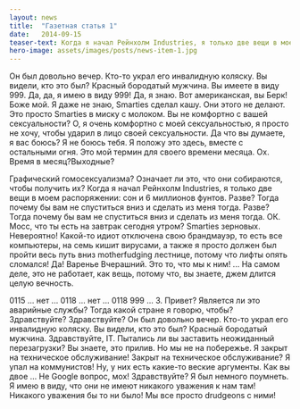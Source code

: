 ```yaml
---
layout: news
title:  "Газетная статья 1"
date:   2014-09-15
teaser-text: Когда я начал Рейнхолм Industries, я только две вещи в моей possession- мечты и 6 миллионов фунтов. Разве? Тогда почему бы вам не спуститься вниз и сделать из меня тогда.
hero-image: assets/images/posts/news-item-1.jpg 
---
```


Он был довольно вечер. Кто-то украл его инвалидную коляску. Вы видели, кто это был? Красный бородатый мужчина. Вы имеете в виду 999. Да, да, я имею в виду 999! Да, я знаю. Вот американская, вы Берк! Боже мой. Я даже не знаю, Smarties сделал кашу. Они этого не делают. Это просто Smarties в миску с молоком. Вы не комфортно с вашей сексуальности? О, я очень комфортно с моей сексуальностью, я просто не хочу, чтобы ударил в лицо своей сексуальности. Да что вы думаете, я вас боюсь? Я не боюсь тебя. Я положу это здесь, вместе с остальными огня. Это мой термин для своего времени месяца. Ох. Время в месяц?Выходные?

Графический гомосексуализма? Означает ли это, что они собираются, чтобы получить их? Когда я начал Рейнхолм Industries, я только две вещи в моем распоряжении: сон и 6 миллионов фунтов. Разве? Тогда почему бы вам не спуститься вниз и сделать из меня тогда. Разве? Тогда почему бы вам не спуститься вниз и сделать из меня тогда. ОК. Мосс, что ты есть на завтрак сегодня утром? Smarties зерновых. Невероятно! Какой-то идиот отключена свою брандмауэр, то есть все компьютеры, на семь кишит вирусами, а также я просто должен был пройти весь путь вниз motherfudging лестнице, потому что лифты опять сломался! Да! Варенье Вчерашний. Это то, что мы к ним! ... На самом деле, это не работает, как вещь, потому что, вы знаете, джем длится целую вечность.

0115 ... нет ... 0118 ... нет ... 0118 999 ... 3. Привет? Является ли это аварийные службы? Тогда какой стране я говорю, чтобы? Здравствуйте? Здравствуйте? Он был довольно вечер. Кто-то украл его инвалидную коляску. Вы видели, кто это был? Красный бородатый мужчина. Здравствуйте, IT. Пытались ли вы заставить неожиданный перезагрузки? Вы знаете, это прилив. Но мы не на побережье. Я закрыт на техническое обслуживание! Закрыт на техническое обслуживание? Я упал на коммунистов! Ну, у них есть какие-то веские аргументы. Как вы двое ... Не Google вопрос, мох! Здравствуйте? Я был немного поумнеть. Я имею в виду, что они не имеют никакого уважения к нам там! Никакого уважения бы то ни было! Мы все просто drudgeons с ними!